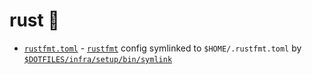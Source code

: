 # rust 🦀

- [`rustfmt.toml`](./rustfmt.toml.symlink) - [`rustfmt`](https://github.com/rust-lang/rustfmt) config symlinked to `$HOME/.rustfmt.toml` by [`$DOTFILES/infra/setup/bin/symlink`](../../infra/setup/bin/symlink)
